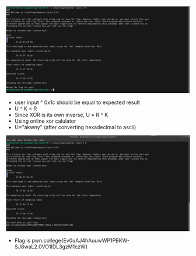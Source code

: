 ![alt text](image-23.png)

- user input ^ 0x1c should be equal to expected result
- U ^ K = R
- Since XOR is its own inverse, U = R ^ K
- Using online xor calulator
- U="akwny" (after converting hexadecimal to ascii)

![alt text](image-24.png)

- Flag is pwn.college{Ev0uAJ4hAuuwWP1PBKW-SJ8waL2.0VO1IDL3gzM1czW}
